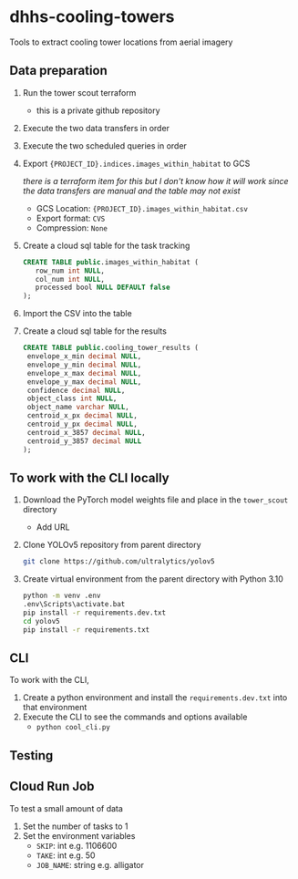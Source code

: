 # dhhs-cooling-towers

Tools to extract cooling tower locations from aerial imagery

## Data preparation

1. Run the tower scout terraform
   - this is a private github repository
1. Execute the two data transfers in order
1. Execute the two scheduled queries in order
1. Export `{PROJECT_ID}.indices.images_within_habitat` to GCS

   _there is a terraform item for this but I don't know how it will work since the data transfers are manual and the table may not exist_

   - GCS Location: `{PROJECT_ID}.images_within_habitat.csv`
   - Export format: `CVS`
   - Compression: `None`

1. Create a cloud sql table for the task tracking

   ```sql
   CREATE TABLE public.images_within_habitat (
      row_num int NULL,
      col_num int NULL,
      processed bool NULL DEFAULT false
   );
   ```

1. Import the CSV into the table

1. Create a cloud sql table for the results

   ```sql
   CREATE TABLE public.cooling_tower_results (
    envelope_x_min decimal NULL,
    envelope_y_min decimal NULL,
    envelope_x_max decimal NULL,
    envelope_y_max decimal NULL,
    confidence decimal NULL,
    object_class int NULL,
    object_name varchar NULL,
    centroid_x_px decimal NULL,
    centroid_y_px decimal NULL,
    centroid_x_3857 decimal NULL,
    centroid_y_3857 decimal NULL
   );
   ```

## To work with the CLI locally

1. Download the PyTorch model weights file and place in the `tower_scout` directory
   - Add URL
1. Clone YOLOv5 repository from parent directory

   ```sh
   git clone https://github.com/ultralytics/yolov5
   ```

1. Create virtual environment from the parent directory with Python 3.10

   ```sh
   python -m venv .env
   .env\Scripts\activate.bat
   pip install -r requirements.dev.txt
   cd yolov5
   pip install -r requirements.txt
   ```

## CLI

To work with the CLI,

1. Create a python environment and install the `requirements.dev.txt` into that environment
1. Execute the CLI to see the commands and options available
   - `python cool_cli.py`

## Testing

## Cloud Run Job

To test a small amount of data

1. Set the number of tasks to 1
1. Set the environment variables
   - `SKIP`: int e.g. 1106600
   - `TAKE`: int e.g. 50
   - `JOB_NAME`: string e.g. alligator
